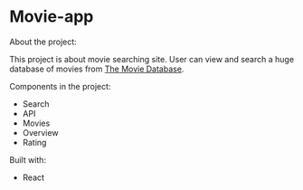 # Movie-app

About the project:

This project is about movie searching site. User can view and search a huge database of movies from [The Movie Database](www.themoviedb.org).

Components in the project:
* Search
* API
* Movies
* Overview
* Rating

Built with:
* React
